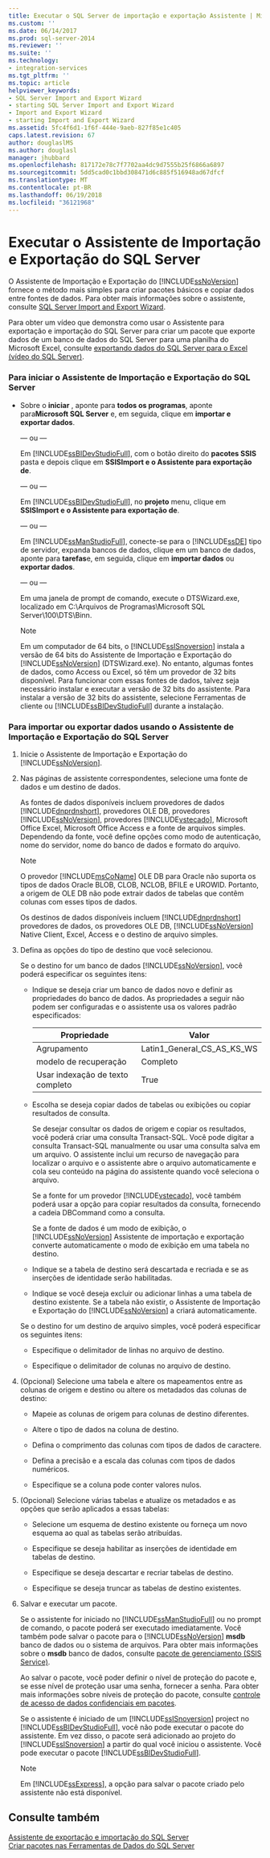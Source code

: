 ```yaml
---
title: Executar o SQL Server de importação e exportação Assistente | Microsoft Docs
ms.custom: ''
ms.date: 06/14/2017
ms.prod: sql-server-2014
ms.reviewer: ''
ms.suite: ''
ms.technology:
- integration-services
ms.tgt_pltfrm: ''
ms.topic: article
helpviewer_keywords:
- SQL Server Import and Export Wizard
- starting SQL Server Import and Export Wizard
- Import and Export Wizard
- starting Import and Export Wizard
ms.assetid: 5fc4f6d1-1f6f-444e-9aeb-827f85e1c405
caps.latest.revision: 67
author: douglaslMS
ms.author: douglasl
manager: jhubbard
ms.openlocfilehash: 817172e78c7f7702aa4dc9d7555b25f6866a6897
ms.sourcegitcommit: 5dd5cad0c1bbd308471d6c885f516948ad67dfcf
ms.translationtype: MT
ms.contentlocale: pt-BR
ms.lasthandoff: 06/19/2018
ms.locfileid: "36121968"
---
```

# <a name="run-the-sql-server-import-and-export-wizard"></a>Executar o Assistente de Importação e Exportação do SQL Server
  O Assistente de Importação e Exportação do [!INCLUDE[ssNoVersion](../../includes/ssnoversion-md.md)] fornece o método mais simples para criar pacotes básicos e copiar dados entre fontes de dados. Para obter mais informações sobre o assistente, consulte [SQL Server Import and Export Wizard](import-and-export-data-with-the-sql-server-import-and-export-wizard.md).  
  
 Para obter um vídeo que demonstra como usar o Assistente para exportação e importação do SQL Server para criar um pacote que exporte dados de um banco de dados do SQL Server para uma planilha do Microsoft Excel, consulte [exportando dados do SQL Server para o Excel (vídeo do SQL Server)](http://go.microsoft.com/fwlink/?LinkId=131024).  
  
### <a name="to-start-the-sql-server-import-and-export-wizard"></a>Para iniciar o Assistente de Importação e Exportação do SQL Server  
  
-   Sobre o **iniciar** , aponte para **todos os programas**, aponte para**Microsoft SQL Server** e, em seguida, clique em **importar e exportar dados**.  
  
     — ou —  
  
     Em [!INCLUDE[ssBIDevStudioFull](../../includes/ssbidevstudiofull-md.md)], com o botão direito do **pacotes SSIS** pasta e depois clique em **SSISImport e o Assistente para exportação de**.  
  
     — ou —  
  
     Em [!INCLUDE[ssBIDevStudioFull](../../includes/ssbidevstudiofull-md.md)], no **projeto** menu, clique em **SSISImport e o Assistente para exportação de**.  
  
     — ou —  
  
     Em [!INCLUDE[ssManStudioFull](../../includes/ssmanstudiofull-md.md)], conecte-se para o [!INCLUDE[ssDE](../../includes/ssde-md.md)] tipo de servidor, expanda bancos de dados, clique em um banco de dados, aponte para **tarefas**e, em seguida, clique em **importar dados** ou **exportar dados**.  
  
     — ou —  
  
     Em uma janela de prompt de comando, execute o DTSWizard.exe, localizado em C:\Arquivos de Programas\Microsoft SQL Server\100\DTS\Binn.  
  
    > [!NOTE]  
    >  Em um computador de 64 bits, o [!INCLUDE[ssISnoversion](../../includes/ssisnoversion-md.md)] instala a versão de 64 bits do Assistente de Importação e Exportação do [!INCLUDE[ssNoVersion](../../includes/ssnoversion-md.md)] (DTSWizard.exe). No entanto, algumas fontes de dados, como Access ou Excel, só têm um provedor de 32 bits disponível. Para funcionar com essas fontes de dados, talvez seja necessário instalar e executar a versão de 32 bits do assistente. Para instalar a versão de 32 bits do assistente, selecione Ferramentas de cliente ou [!INCLUDE[ssBIDevStudioFull](../../includes/ssbidevstudiofull-md.md)] durante a instalação.  
  
### <a name="to-import-or-export-data-by-using-the-sql-server-import-and-export-wizard"></a>Para importar ou exportar dados usando o Assistente de Importação e Exportação do SQL Server  
  
1.  Inicie o Assistente de Importação e Exportação do [!INCLUDE[ssNoVersion](../../includes/ssnoversion-md.md)].  
  
2.  Nas páginas de assistente correspondentes, selecione uma fonte de dados e um destino de dados.  
  
     As fontes de dados disponíveis incluem provedores de dados [!INCLUDE[dnprdnshort](../../includes/dnprdnshort-md.md)], provedores OLE DB, provedores [!INCLUDE[ssNoVersion](../../includes/ssnoversion-md.md)], provedores [!INCLUDE[vstecado](../../includes/vstecado-md.md)], Microsoft Office Excel, Microsoft Office Access e a fonte de arquivos simples. Dependendo da fonte, você define opções como modo de autenticação, nome do servidor, nome do banco de dados e formato do arquivo.  
  
    > [!NOTE]  
    >  O provedor [!INCLUDE[msCoName](../../includes/msconame-md.md)] OLE DB para Oracle não suporta os tipos de dados Oracle BLOB, CLOB, NCLOB, BFILE e UROWID. Portanto, a origem de OLE DB não pode extrair dados de tabelas que contêm colunas com esses tipos de dados.  
  
     Os destinos de dados disponíveis incluem [!INCLUDE[dnprdnshort](../../includes/dnprdnshort-md.md)] provedores de dados, os provedores OLE DB, [!INCLUDE[ssNoVersion](../../includes/ssnoversion-md.md)] Native Client, Excel, Access e o destino de arquivo simples.  
  
3.  Defina as opções do tipo de destino que você selecionou.  
  
     Se o destino for um banco de dados [!INCLUDE[ssNoVersion](../../includes/ssnoversion-md.md)], você poderá especificar os seguintes itens:  
  
    -   Indique se deseja criar um banco de dados novo e definir as propriedades do banco de dados. As propriedades a seguir não podem ser configuradas e o assistente usa os valores padrão especificados:  
  
        |Propriedade|Valor|  
        |--------------|-----------|  
        |Agrupamento|Latin1_General_CS_AS_KS_WS|  
        |modelo de recuperação|Completo|  
        |Usar indexação de texto completo|True|  
  
    -   Escolha se deseja copiar dados de tabelas ou exibições ou copiar resultados de consulta.  
  
         Se desejar consultar os dados de origem e copiar os resultados, você poderá criar uma consulta Transact-SQL. Você pode digitar a consulta Transact-SQL manualmente ou usar uma consulta salva em um arquivo. O assistente inclui um recurso de navegação para localizar o arquivo e o assistente abre o arquivo automaticamente e cola seu conteúdo na página do assistente quando você seleciona o arquivo.  
  
         Se a fonte for um provedor [!INCLUDE[vstecado](../../includes/vstecado-md.md)], você também poderá usar a opção para copiar resultados da consulta, fornecendo a cadeia DBCommand como a consulta.  
  
         Se a fonte de dados é um modo de exibição, o [!INCLUDE[ssNoVersion](../../includes/ssnoversion-md.md)] Assistente de importação e exportação converte automaticamente o modo de exibição em uma tabela no destino.  
  
    -   Indique se a tabela de destino será descartada e recriada e se as inserções de identidade serão habilitadas.  
  
    -   Indique se você deseja excluir ou adicionar linhas a uma tabela de destino existente. Se a tabela não existir, o Assistente de Importação e Exportação do [!INCLUDE[ssNoVersion](../../includes/ssnoversion-md.md)] a criará automaticamente.  
  
     Se o destino for um destino de arquivo simples, você poderá especificar os seguintes itens:  
  
    -   Especifique o delimitador de linhas no arquivo de destino.  
  
    -   Especifique o delimitador de colunas no arquivo de destino.  
  
4.  (Opcional) Selecione uma tabela e altere os mapeamentos entre as colunas de origem e destino ou altere os metadados das colunas de destino:  
  
    -   Mapeie as colunas de origem para colunas de destino diferentes.  
  
    -   Altere o tipo de dados na coluna de destino.  
  
    -   Defina o comprimento das colunas com tipos de dados de caractere.  
  
    -   Defina a precisão e a escala das colunas com tipos de dados numéricos.  
  
    -   Especifique se a coluna pode conter valores nulos.  
  
5.  (Opcional) Selecione várias tabelas e atualize os metadados e as opções que serão aplicados a essas tabelas:  
  
    -   Selecione um esquema de destino existente ou forneça um novo esquema ao qual as tabelas serão atribuídas.  
  
    -   Especifique se deseja habilitar as inserções de identidade em tabelas de destino.  
  
    -   Especifique se deseja descartar e recriar tabelas de destino.  
  
    -   Especifique se deseja truncar as tabelas de destino existentes.  
  
6.  Salvar e executar um pacote.  
  
     Se o assistente for iniciado no [!INCLUDE[ssManStudioFull](../../includes/ssmanstudiofull-md.md)] ou no prompt de comando, o pacote poderá ser executado imediatamente. Você também pode salvar o pacote para o [!INCLUDE[ssNoVersion](../../includes/ssnoversion-md.md)] **msdb** banco de dados ou o sistema de arquivos. Para obter mais informações sobre o **msdb** banco de dados, consulte [pacote de gerenciamento &#40;SSIS Service&#41;](../service/package-management-ssis-service.md).  
  
     Ao salvar o pacote, você poder definir o nível de proteção do pacote e, se esse nível de proteção usar uma senha, fornecer a senha. Para obter mais informações sobre níveis de proteção do pacote, consulte [controle de acesso de dados confidenciais em pacotes](../security/access-control-for-sensitive-data-in-packages.md).  
  
     Se o assistente é iniciado de um [!INCLUDE[ssISnoversion](../../includes/ssisnoversion-md.md)] project no [!INCLUDE[ssBIDevStudioFull](../../includes/ssbidevstudiofull-md.md)], você não pode executar o pacote do assistente. Em vez disso, o pacote será adicionado ao projeto do [!INCLUDE[ssISnoversion](../../includes/ssisnoversion-md.md)] a partir do qual você iniciou o assistente. Você pode executar o pacote [!INCLUDE[ssBIDevStudioFull](../../includes/ssbidevstudiofull-md.md)].  
  
    > [!NOTE]  
    >  Em [!INCLUDE[ssExpress](../../includes/ssexpress-md.md)], a opção para salvar o pacote criado pelo assistente não está disponível.  
  
## <a name="see-also"></a>Consulte também  
 [Assistente de exportação e importação do SQL Server](import-and-export-data-with-the-sql-server-import-and-export-wizard.md)   
 [Criar pacotes nas Ferramentas de Dados do SQL Server](../create-packages-in-sql-server-data-tools.md)  
  
  